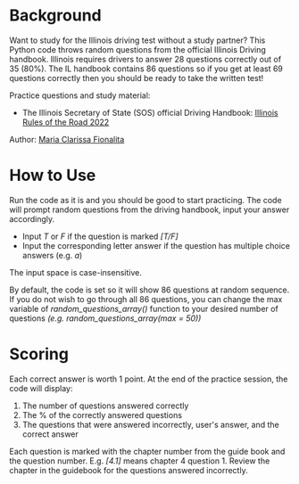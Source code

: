 # Background
Want to study for the Illinois driving test without a study partner? This Python code throws random questions from the official Illinois Driving handbook. Illinois requires drivers to answer 28 questions correctly out of 35 (80%). The IL handbook contains 86 questions so if you get at least 69 questions correctly then you should be ready to take the written test!

Practice questions and study material:
- The Illinois Secretary of State (SOS) official Driving Handbook: [Illinois Rules of the Road 2022](https://www.ilsos.gov/publications/pdf_publications/dsd_a112.pdf)

Author: [Maria Clarissa Fionalita](https://github.com/mariafshan/)

# How to Use
Run the code as it is and you should be good to start practicing. The code will prompt random questions from the driving handbook, input your answer accordingly.
- Input _T_ or _F_ if the question is marked _[T/F]_
- Input the corresponding letter answer if the question has multiple choice answers (e.g. _a_)

The input space is case-insensitive.

By default, the code is set so it will show 86 questions at random sequence. If you do not wish to go through all 86 questions, you can change the max variable of *random_questions_array()* function to your desired number of questions *(e.g. random_questions_array(max = 50))*

# Scoring
Each correct answer is worth 1 point. At the end of the practice session, the code will display:
1. The number of questions answered correctly
2. The % of the correctly answered questions
3. The questions that were answered incorrectly, user's answer, and the correct answer

Each question is marked with the chapter number from the guide book and the question number. E.g. _[4.1]_ means chapter 4 question 1.
Review the chapter in the guidebook for the questions answered incorrectly.
